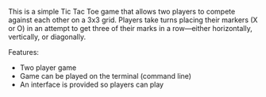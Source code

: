 This is a simple Tic Tac Toe game that allows two players to compete against each other on a 3x3 grid. Players take turns placing their markers (X or O) in an attempt to get three of their marks in a row—either horizontally, vertically, or diagonally.

Features: 
- Two player game
- Game can be played on the terminal (command line)
- An interface is provided so players can play 

